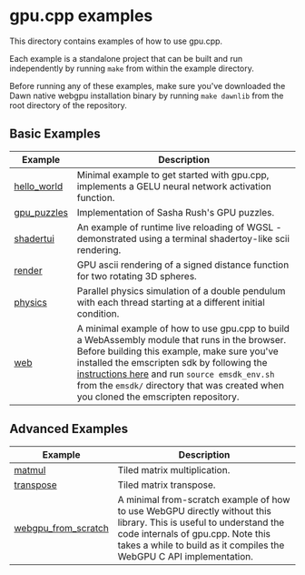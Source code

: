 # gpu.cpp examples

This directory contains examples of how to use gpu.cpp. 

Each example is a standalone project that can be built and run independently by
running `make` from within the example directory.

Before running any of these examples, make sure you've downloaded the Dawn
native webgpu installation binary by running `make dawnlib` from the root
directory of the repository.

## Basic Examples

| Example | Description |
|---------|-------------|
| [hello_world](hello_world) | Minimal example to get started with gpu.cpp, implements a GELU neural network activation function. |
| [gpu_puzzles](gpu_puzzles) | Implementation of Sasha Rush's GPU puzzles. |
| [shadertui](shadertui) | An example of runtime live reloading of WGSL - demonstrated using a terminal shadertoy-like scii rendering. |
| [render](render) | GPU ascii rendering of a signed distance function for two rotating 3D spheres. |
| [physics](physics) | Parallel physics simulation of a double pendulum with each thread starting at a different initial condition. |
| [web](web) | A minimal example of how to use gpu.cpp to build a WebAssembly module that runs in the browser. Before building this example, make sure you've installed the emscripten sdk by following the [instructions here](https://emscripten.org/docs/getting_started/downloads.html) and run `source emsdk_env.sh` from the `emsdk/` directory that was created when you cloned the emscripten repository. |

## Advanced Examples

| Example | Description |
|---------|-------------|
| [matmul](matmul) | Tiled matrix multiplication. |
| [transpose](transpose) | Tiled matrix transpose. |
| [webgpu_from_scratch](webgpu_from_scratch) | A minimal from-scratch example of how to use WebGPU directly without this library. This is useful to understand the code internals of gpu.cpp. Note this takes a while to build as it compiles the WebGPU C API implementation. |
